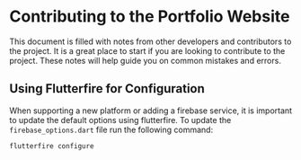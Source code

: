 # Contributing to the Portfolio Website

This document is filled with notes from other developers and contributors to the project.
It is a great place to start if you are looking to contribute to the project.
These notes will help guide you on common mistakes and errors.

## Using Flutterfire for Configuration

When supporting a new platform or adding a firebase service, it is important to update the default options using flutterfire.
To update the `firebase_options.dart` file run the following command:

```zsh
flutterfire configure
```
